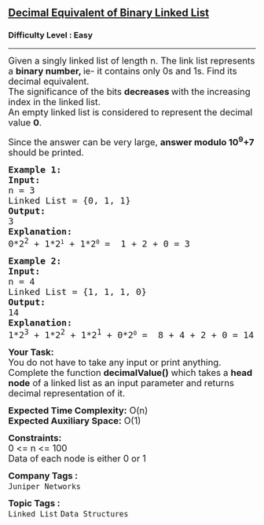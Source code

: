 <h2><a href="https://www.geeksforgeeks.org/problems/decimal-equivalent-of-binary-linked-list/1">Decimal Equivalent of Binary Linked List</a></h2><h3>Difficulty Level : Easy</h3><hr><div class="problems_problem_content__Xm_eO"><p><span style="font-size: 18px;">Given a <span class="wiseone-analysis-result wiseone-analysis-result-entity">singly linked list</span> of length n. The link list represents a <strong><span class="wiseone-analysis-result wiseone-analysis-result-entity">binary number</span>, </strong>ie- it contains only&nbsp;0s and 1s. Find its decimal equivalent. <br>The significance of the bits <strong>decreases </strong>with the increasing index in the <span class="wiseone-analysis-result wiseone-analysis-result-entity wiseone-analysis-result-repeat">linked list</span>. <br>An empty <span class="wiseone-analysis-result wiseone-analysis-result-entity wiseone-analysis-result-repeat">linked list</span> is considered to represent the decimal value <strong>0</strong>.&nbsp;</span></p>
<p><span style="font-size: 18px;">Since the answer can be very large, </span><strong style="font-size: 18px;">answer modulo 10<sup>9</sup>+7</strong><span style="font-size: 18px;"> should be printed.</span></p>
<pre><span style="font-size: 18px;"><strong>Example 1:<br>Input:</strong><br>n = 3<br><span class="wiseone-analysis-result wiseone-analysis-result-entity wiseone-analysis-result-repeat">Linked List</span> = {0, 1, 1}<br></span><span style="font-size: 18px;"><strong>Output:</strong><br>3<br><strong>Explanation:<br></strong>0*2<sup>2</sup>&nbsp;</span><span style="font-size: 18px;">+ 1*2</span><sup>1</sup><span style="font-size: 18px;"> + </span><span style="font-size: 18px;">1*2</span><sup>0</sup><span style="font-size: 18px;"> </span><span style="font-size: 18px;">=&nbsp; 1 + 2 + 0 = 3</span></pre>
<pre><span style="font-size: 18px;"><strong>Example 2:<br>Input:</strong><br>n = 4<br><span class="wiseone-analysis-result wiseone-analysis-result-entity wiseone-analysis-result-repeat">Linked List</span> = {1, 1, 1, 0}<br><strong>Output:<br></strong>14<strong><br></strong></span><span style="font-size: 18px;"><strong>Explanation:<br></strong>1*2<sup>3</sup>&nbsp;+ 1*2<sup>2</sup>&nbsp;+&nbsp;1*2<sup>1</sup></span><span style="font-size: 18px;"> + 0*2</span><sup>0</sup><span style="font-size: 18px;"> =&nbsp; 8 + 4 + 2 + 0 = 14</span></pre>
<p><span style="font-size: 18px;"><strong style="font-size: 18px;">Your Task:</strong><br><span style="font-size: 18px;">You do not have to take any input or print anything. Complete the function&nbsp;<strong>decimalValue</strong></span><strong style="font-size: 18px;">()</strong><span style="font-size: 18px;">&nbsp;which takes a&nbsp;<strong>head node</strong> of a <span class="wiseone-analysis-result wiseone-analysis-result-entity wiseone-analysis-result-repeat">linked list</span> </span><span style="font-size: 18px;">as an <span class="wiseone-analysis-result wiseone-analysis-result-entity">input parameter</span> and returns <span class="wiseone-analysis-result wiseone-analysis-result-entity">decimal representation</span> of it</span><span style="font-size: 18px;">.</span><br></span></p>
<p><span style="font-size: 18px;"><strong><span class="wiseone-analysis-result wiseone-analysis-result-entity">Expected Time</span> Complexity:</strong> <span class="wiseone-analysis-result wiseone-analysis-result-entity">O(n)</span><br><strong>Expected Auxiliary Space:</strong>&nbsp;<span class="wiseone-analysis-result wiseone-analysis-result-entity wiseone-analysis-result-repeat">O(1)</span><br></span></p>
<p><strong style="font-size: 18px;">Constraints:</strong><br style="font-size: 18px;"><span style="font-size: 18px;">0 &lt;= n &lt;= 100</span><br style="font-size: 18px;"><span style="font-size: 18px;">Data of each node is either 0 or 1</span></p></div><p><span style=font-size:18px><strong>Company Tags : </strong><br><code>Juniper Networks</code>&nbsp;<br><p><span style=font-size:18px><strong>Topic Tags : </strong><br><code>Linked List</code>&nbsp;<code>Data Structures</code>&nbsp;
